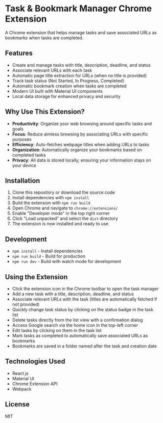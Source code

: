 # Task & Bookmark Manager Chrome Extension

A Chrome extension that helps manage tasks and save associated URLs as bookmarks when tasks are completed.

## Features

- Create and manage tasks with title, description, deadline, and status
- Associate relevant URLs with each task
- Automatic page title extraction for URLs (when no title is provided)
- Track task status (Not Started, In Progress, Completed)
- Automatic bookmark creation when tasks are completed
- Modern UI built with Material UI components
- Local data storage for enhanced privacy and security

## Why Use This Extension?

- **Productivity**: Organize your web browsing around specific tasks and goals
- **Focus**: Reduce aimless browsing by associating URLs with specific purposes
- **Efficiency**: Auto-fetches webpage titles when adding URLs to tasks
- **Organization**: Automatically organize your bookmarks based on completed tasks
- **Privacy**: All data is stored locally, ensuring your information stays on your device

## Installation

1. Clone this repository or download the source code
2. Install dependencies with `npm install`
3. Build the extension with `npm run build`
4. Open Chrome and navigate to `chrome://extensions/`
5. Enable "Developer mode" in the top right corner
6. Click "Load unpacked" and select the `dist` directory
7. The extension is now installed and ready to use

## Development

- `npm install` - Install dependencies
- `npm run build` - Build for production
- `npm run dev` - Build with watch mode for development

## Using the Extension

- Click the extension icon in the Chrome toolbar to open the task manager
- Add a new task with a title, description, deadline, and status
- Associate relevant URLs with the task (titles are automatically fetched if not provided)
- Quickly change task status by clicking on the status badge in the task list
- Delete tasks directly from the list view with a confirmation dialog
- Access Google search via the home icon in the top-left corner
- Edit tasks by clicking on them in the task list
- Mark tasks as completed to automatically save associated URLs as bookmarks
- Bookmarks are saved in a folder named after the task and creation date

## Technologies Used

- React.js
- Material UI
- Chrome Extension API
- Webpack

## License

MIT
